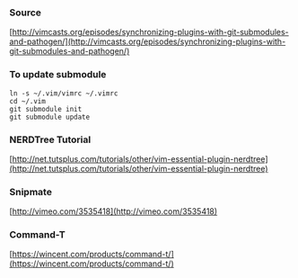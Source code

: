 ### Source

  [http://vimcasts.org/episodes/synchronizing-plugins-with-git-submodules-and-pathogen/](http://vimcasts.org/episodes/synchronizing-plugins-with-git-submodules-and-pathogen/)

### To update submodule

    ln -s ~/.vim/vimrc ~/.vimrc
    cd ~/.vim
    git submodule init
    git submodule update

### NERDTree Tutorial
    
   [http://net.tutsplus.com/tutorials/other/vim-essential-plugin-nerdtree](http://net.tutsplus.com/tutorials/other/vim-essential-plugin-nerdtree)

### Snipmate
    
   [http://vimeo.com/3535418](http://vimeo.com/3535418)

### Command-T
    
   [https://wincent.com/products/command-t/](https://wincent.com/products/command-t/)

